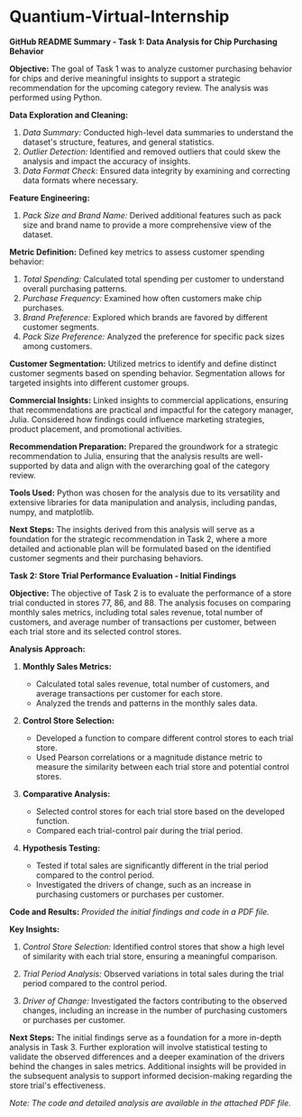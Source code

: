 # Quantium-Virtual-Internship
**GitHub README Summary - Task 1: Data Analysis for Chip Purchasing Behavior**

**Objective:**
The goal of Task 1 was to analyze customer purchasing behavior for chips and derive meaningful insights to support a strategic recommendation for the upcoming category review. The analysis was performed using Python.

**Data Exploration and Cleaning:**
1. *Data Summary:* Conducted high-level data summaries to understand the dataset's structure, features, and general statistics.
2. *Outlier Detection:* Identified and removed outliers that could skew the analysis and impact the accuracy of insights.
3. *Data Format Check:* Ensured data integrity by examining and correcting data formats where necessary.

**Feature Engineering:**
1. *Pack Size and Brand Name:* Derived additional features such as pack size and brand name to provide a more comprehensive view of the dataset.

**Metric Definition:**
Defined key metrics to assess customer spending behavior:
1. *Total Spending:* Calculated total spending per customer to understand overall purchasing patterns.
2. *Purchase Frequency:* Examined how often customers make chip purchases.
3. *Brand Preference:* Explored which brands are favored by different customer segments.
4. *Pack Size Preference:* Analyzed the preference for specific pack sizes among customers.

**Customer Segmentation:**
Utilized metrics to identify and define distinct customer segments based on spending behavior. Segmentation allows for targeted insights into different customer groups.

**Commercial Insights:**
Linked insights to commercial applications, ensuring that recommendations are practical and impactful for the category manager, Julia. Considered how findings could influence marketing strategies, product placement, and promotional activities.

**Recommendation Preparation:**
Prepared the groundwork for a strategic recommendation to Julia, ensuring that the analysis results are well-supported by data and align with the overarching goal of the category review.

**Tools Used:**
Python was chosen for the analysis due to its versatility and extensive libraries for data manipulation and analysis, including pandas, numpy, and matplotlib.

**Next Steps:**
The insights derived from this analysis will serve as a foundation for the strategic recommendation in Task 2, where a more detailed and actionable plan will be formulated based on the identified customer segments and their purchasing behaviors.


**Task 2: Store Trial Performance Evaluation - Initial Findings**

**Objective:**
The objective of Task 2 is to evaluate the performance of a store trial conducted in stores 77, 86, and 88. The analysis focuses on comparing monthly sales metrics, including total sales revenue, total number of customers, and average number of transactions per customer, between each trial store and its selected control stores.

**Analysis Approach:**
1. **Monthly Sales Metrics:**
   - Calculated total sales revenue, total number of customers, and average transactions per customer for each store.
   - Analyzed the trends and patterns in the monthly sales data.

2. **Control Store Selection:**
   - Developed a function to compare different control stores to each trial store.
   - Used Pearson correlations or a magnitude distance metric to measure the similarity between each trial store and potential control stores.

3. **Comparative Analysis:**
   - Selected control stores for each trial store based on the developed function.
   - Compared each trial-control pair during the trial period.

4. **Hypothesis Testing:**
   - Tested if total sales are significantly different in the trial period compared to the control period.
   - Investigated the drivers of change, such as an increase in purchasing customers or purchases per customer.

**Code and Results:**
*Provided the initial findings and code in a PDF file.*

**Key Insights:**
1. *Control Store Selection:* Identified control stores that show a high level of similarity with each trial store, ensuring a meaningful comparison.
  
2. *Trial Period Analysis:* Observed variations in total sales during the trial period compared to the control period.
  
3. *Driver of Change:* Investigated the factors contributing to the observed changes, including an increase in the number of purchasing customers or purchases per customer.

**Next Steps:**
The initial findings serve as a foundation for a more in-depth analysis in Task 3. Further exploration will involve statistical testing to validate the observed differences and a deeper examination of the drivers behind the changes in sales metrics. Additional insights will be provided in the subsequent analysis to support informed decision-making regarding the store trial's effectiveness.

*Note: The code and detailed analysis are available in the attached PDF file.*
